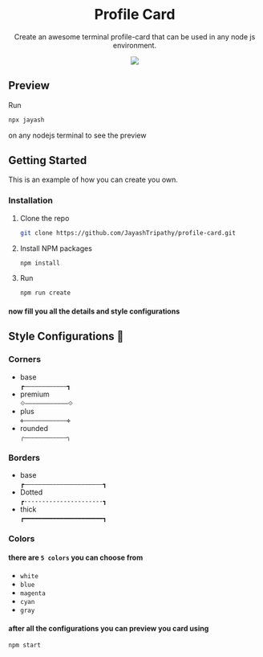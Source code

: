 


<!-- PROJECT LOGO -->
<br />
<div align="center">
<h1 align="center">Profile Card</h1>

  <p align="center">
    Create an awesome terminal profile-card that can be used in any node js environment.  
   </p>
  <img src="https://res.cloudinary.com/df0aad0ku/image/upload/v1685871547/Screenshot_2023-06-04_150547_tb5zgp.png" />
</div>
   
<!-- preview -->
## Preview

Run 
```bash 
npx jayash
``` 
on any nodejs terminal to see the  preview

   
<!-- GETTING STARTED -->
## Getting Started

This is an example of how you can create you own.

### Installation

1. Clone the repo
   ```sh
   git clone https://github.com/JayashTripathy/profile-card.git
   ```
2. Install NPM packages
   ```sh
   npm install
   ```
3. Run
   ```js
   npm run create 
   ```
#### now fill you all the details and style configurations

<!-- Configurations -->
## Style Configurations 🎨


<!-- ROADMAP -->
### Corners

-  base      
   `┏――――――――――――┓`
-  premium      
   `⟐――――――――――――⟐`
-  plus         
   `✜――――――――――――✜`
-  rounded         
   `╭――――――――――――╮`
   
### Borders

-  base  
   `┏――――――――――――――――――――――┓`
-  Dotted  
  `┏----------------------┓`
-  thick         
   `┏━━━━━━━━━━━━━━━━━━━━━━┓`
   
### Colors
 #### there are `5 colors` you can choose from

- `white`
- `blue`
- `magenta`
- `cyan`
- `gray`


#### after all the configurations you can preview you card using 
```bash 
npm start
```








